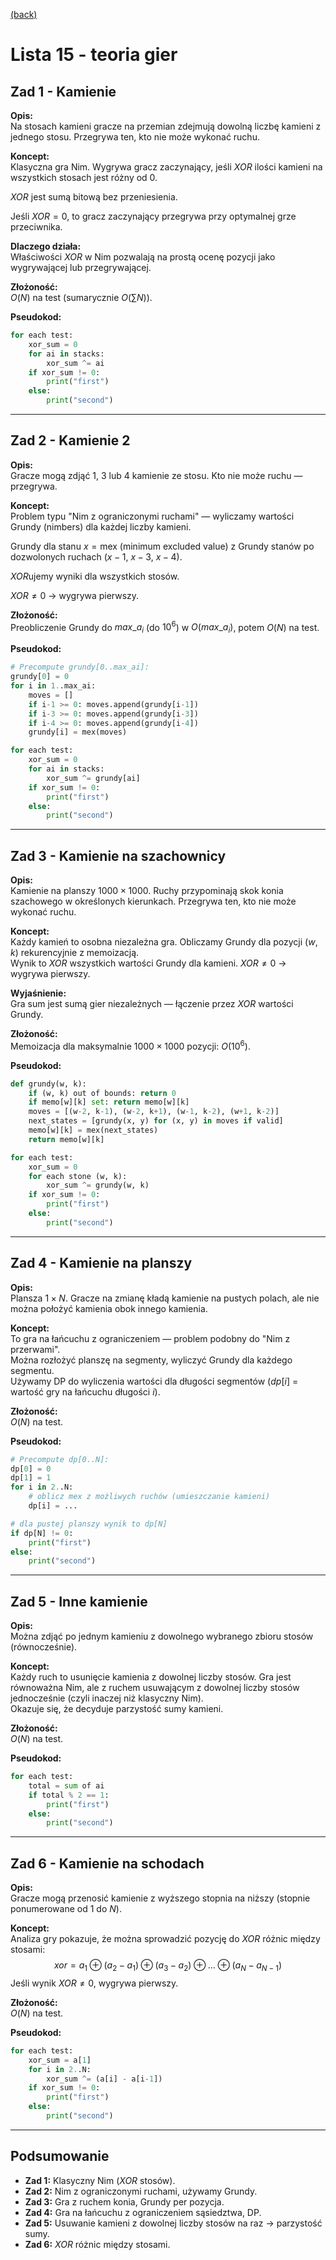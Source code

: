 [(back)](../)

# Lista 15 - teoria gier




## Zad 1 - Kamienie

**Opis:**  
Na stosach kamieni gracze na przemian zdejmują dowolną liczbę kamieni z jednego stosu. Przegrywa ten, kto nie może wykonać ruchu.

**Koncept:**  
Klasyczna gra Nim. Wygrywa gracz zaczynający, jeśli $XOR$ ilości kamieni na wszystkich stosach jest różny od $0$.

$XOR$ jest sumą bitową bez przeniesienia.

Jeśli $XOR = 0$, to gracz zaczynający przegrywa przy optymalnej grze przeciwnika.

**Dlaczego działa:**  
Właściwości $XOR$ w Nim pozwalają na prostą ocenę pozycji jako wygrywającej lub przegrywającej.

**Złożoność:**  
$O(N)$ na test (sumarycznie $O(\sum N)$).

**Pseudokod:**
```python
for each test:
    xor_sum = 0
    for ai in stacks:
        xor_sum ^= ai
    if xor_sum != 0:
        print("first")
    else:
        print("second")
```

---

## Zad 2 - Kamienie 2

**Opis:**  
Gracze mogą zdjąć $1$, $3$ lub $4$ kamienie ze stosu. Kto nie może ruchu — przegrywa.

**Koncept:**  
Problem typu "Nim z ograniczonymi ruchami" — wyliczamy wartości Grundy (nimbers) dla każdej liczby kamieni.

Grundy dla stanu $x = \mathrm{mex}$ (minimum excluded value) z Grundy stanów po dozwolonych ruchach ($x-1$, $x-3$, $x-4$).

$XOR$ujemy wyniki dla wszystkich stosów.

$XOR \neq 0$ → wygrywa pierwszy.

**Złożoność:**  
Preobliczenie Grundy do $max\_a_i$ (do $10^6$) w $O(max\_a_i)$, potem $O(N)$ na test.

**Pseudokod:**
```python
# Precompute grundy[0..max_ai]:
grundy[0] = 0
for i in 1..max_ai:
    moves = []
    if i-1 >= 0: moves.append(grundy[i-1])
    if i-3 >= 0: moves.append(grundy[i-3])
    if i-4 >= 0: moves.append(grundy[i-4])
    grundy[i] = mex(moves)

for each test:
    xor_sum = 0
    for ai in stacks:
        xor_sum ^= grundy[ai]
    if xor_sum != 0:
        print("first")
    else:
        print("second")
```

---

## Zad 3 - Kamienie na szachownicy

**Opis:**  
Kamienie na planszy $1000 \times 1000$. Ruchy przypominają skok konia szachowego w określonych kierunkach. Przegrywa ten, kto nie może wykonać ruchu.

**Koncept:**  
Każdy kamień to osobna niezależna gra. Obliczamy Grundy dla pozycji $(w, k)$ rekurencyjnie z memoizacją.  
Wynik to $XOR$ wszystkich wartości Grundy dla kamieni. $XOR \neq 0$ → wygrywa pierwszy.

**Wyjaśnienie:**  
Gra sum jest sumą gier niezależnych — łączenie przez $XOR$ wartości Grundy.

**Złożoność:**  
Memoizacja dla maksymalnie $1000 \times 1000$ pozycji: $O(10^6)$.

**Pseudokod:**
```python
def grundy(w, k):
    if (w, k) out of bounds: return 0
    if memo[w][k] set: return memo[w][k]
    moves = [(w-2, k-1), (w-2, k+1), (w-1, k-2), (w+1, k-2)]
    next_states = [grundy(x, y) for (x, y) in moves if valid]
    memo[w][k] = mex(next_states)
    return memo[w][k]

for each test:
    xor_sum = 0
    for each stone (w, k):
        xor_sum ^= grundy(w, k)
    if xor_sum != 0:
        print("first")
    else:
        print("second")
```

---

## Zad 4 - Kamienie na planszy

**Opis:**  
Plansza $1 \times N$. Gracze na zmianę kładą kamienie na pustych polach, ale nie można położyć kamienia obok innego kamienia.

**Koncept:**  
To gra na łańcuchu z ograniczeniem — problem podobny do "Nim z przerwami".  
Można rozłożyć planszę na segmenty, wyliczyć Grundy dla każdego segmentu.  
Używamy DP do wyliczenia wartości dla długości segmentów ($dp[i]$ = wartość gry na łańcuchu długości $i$).

**Złożoność:**  
$O(N)$ na test.

**Pseudokod:**
```python
# Precompute dp[0..N]:
dp[0] = 0
dp[1] = 1
for i in 2..N:
    # oblicz mex z możliwych ruchów (umieszczanie kamieni)
    dp[i] = ...

# dla pustej planszy wynik to dp[N]
if dp[N] != 0:
    print("first")
else:
    print("second")
```

---

## Zad 5 - Inne kamienie

**Opis:**  
Można zdjąć po jednym kamieniu z dowolnego wybranego zbioru stosów (równocześnie).

**Koncept:**  
Każdy ruch to usunięcie kamienia z dowolnej liczby stosów. Gra jest równoważna Nim, ale z ruchem usuwającym z dowolnej liczby stosów jednocześnie (czyli inaczej niż klasyczny Nim).  
Okazuje się, że decyduje parzystość sumy kamieni.

**Złożoność:**  
$O(N)$ na test.

**Pseudokod:**
```python
for each test:
    total = sum of ai
    if total % 2 == 1:
        print("first")
    else:
        print("second")
```

---

## Zad 6 - Kamienie na schodach

**Opis:**  
Gracze mogą przenosić kamienie z wyższego stopnia na niższy (stopnie ponumerowane od $1$ do $N$).

**Koncept:**  
Analiza gry pokazuje, że można sprowadzić pozycję do $XOR$ różnic między stosami:
$$
xor = a_1 \oplus (a_2 - a_1) \oplus (a_3 - a_2) \oplus \dots \oplus (a_N - a_{N-1})
$$
Jeśli wynik $XOR \neq 0$, wygrywa pierwszy.

**Złożoność:**  
$O(N)$ na test.

**Pseudokod:**
```python
for each test:
    xor_sum = a[1]
    for i in 2..N:
        xor_sum ^= (a[i] - a[i-1])
    if xor_sum != 0:
        print("first")
    else:
        print("second")
```

---

## Podsumowanie

- **Zad 1:** Klasyczny Nim ($XOR$ stosów).
- **Zad 2:** Nim z ograniczonymi ruchami, używamy Grundy.
- **Zad 3:** Gra z ruchem konia, Grundy per pozycja.
- **Zad 4:** Gra na łańcuchu z ograniczeniem sąsiedztwa, DP.
- **Zad 5:** Usuwanie kamieni z dowolnej liczby stosów na raz → parzystość sumy.
- **Zad 6:** $XOR$ różnic między stosami.

